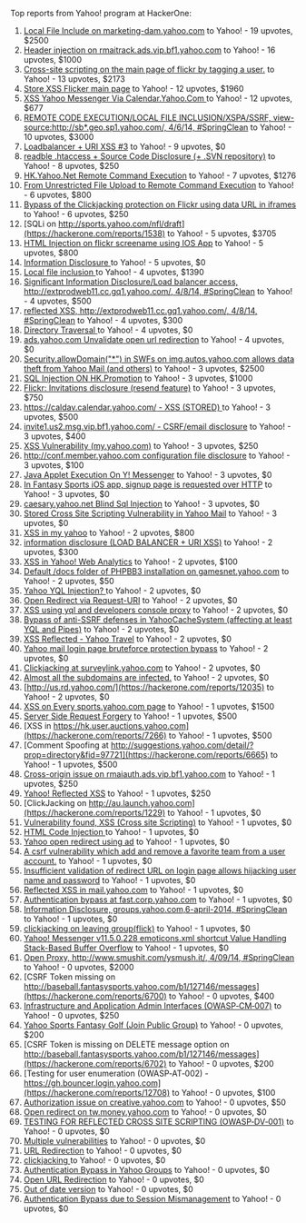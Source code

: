 Top reports from Yahoo! program at HackerOne:

1. [Local File Include on marketing-dam.yahoo.com](https://hackerone.com/reports/7779) to Yahoo! - 19 upvotes, $2500
2. [Header injection on rmaitrack.ads.vip.bf1.yahoo.com](https://hackerone.com/reports/6322) to Yahoo! - 16 upvotes, $1000
3. [Cross-site scripting on the main page of flickr by tagging a user.](https://hackerone.com/reports/916) to Yahoo! - 13 upvotes, $2173
4. [Store XSS Flicker main page](https://hackerone.com/reports/940) to Yahoo! - 12 upvotes, $1960
5. [XSS Yahoo Messenger Via Calendar.Yahoo.Com ](https://hackerone.com/reports/914) to Yahoo! - 12 upvotes, $677
6. [REMOTE CODE EXECUTION/LOCAL FILE INCLUSION/XSPA/SSRF, view-source:http://sb*.geo.sp1.yahoo.com/, 4/6/14, #SpringClean](https://hackerone.com/reports/6674) to Yahoo! - 10 upvotes, $3000
7. [Loadbalancer + URI XSS #3](https://hackerone.com/reports/9703) to Yahoo! - 9 upvotes, $0
8. [readble .htaccess + Source Code Disclosure  (+ .SVN repository)](https://hackerone.com/reports/7813) to Yahoo! - 8 upvotes, $250
9. [HK.Yahoo.Net Remote Command Execution](https://hackerone.com/reports/2127) to Yahoo! - 7 upvotes, $1276
10. [From Unrestricted File Upload to Remote Command Execution](https://hackerone.com/reports/4836) to Yahoo! - 6 upvotes, $800
11. [Bypass of the Clickjacking protection on Flickr using data URL in iframes](https://hackerone.com/reports/7264) to Yahoo! - 6 upvotes, $250
12. [SQLi on http://sports.yahoo.com/nfl/draft](https://hackerone.com/reports/1538) to Yahoo! - 5 upvotes, $3705
13. [HTML Injection on flickr screename using IOS App](https://hackerone.com/reports/1483) to Yahoo! - 5 upvotes, $800
14. [Information Disclosure ](https://hackerone.com/reports/1091) to Yahoo! - 5 upvotes, $0
15. [Local file inclusion ](https://hackerone.com/reports/1675) to Yahoo! - 4 upvotes, $1390
16. [Significant Information Disclosure/Load balancer access, http://extprodweb11.cc.gq1.yahoo.com/, 4/8/14, #SpringClean](https://hackerone.com/reports/6194) to Yahoo! - 4 upvotes, $500
17. [reflected XSS, http://extprodweb11.cc.gq1.yahoo.com/, 4/8/14, #SpringClean](https://hackerone.com/reports/6195) to Yahoo! - 4 upvotes, $300
18. [Directory Traversal ](https://hackerone.com/reports/1092) to Yahoo! - 4 upvotes, $0
19. [ads.yahoo.com Unvalidate open url redirection](https://hackerone.com/reports/7731) to Yahoo! - 4 upvotes, $0
20. [Security.allowDomain("*") in SWFs on img.autos.yahoo.com allows data theft from Yahoo Mail (and others)](https://hackerone.com/reports/1171) to Yahoo! - 3 upvotes, $2500
21. [SQL Injection ON HK.Promotion](https://hackerone.com/reports/3039) to Yahoo! - 3 upvotes, $1000
22. [Flickr: Invitations disclosure (resend feature)](https://hackerone.com/reports/1533) to Yahoo! - 3 upvotes, $750
23. [https://caldav.calendar.yahoo.com/ - XSS (STORED) ](https://hackerone.com/reports/8281) to Yahoo! - 3 upvotes, $500
24. [invite1.us2.msg.vip.bf1.yahoo.com/ - CSRF/email disclosure](https://hackerone.com/reports/7608) to Yahoo! - 3 upvotes, $400
25. [XSS Vulnerability (my.yahoo.com)](https://hackerone.com/reports/4256) to Yahoo! - 3 upvotes, $250
26. [http://conf.member.yahoo.com configuration file disclosure](https://hackerone.com/reports/2598) to Yahoo! - 3 upvotes, $100
27. [Java Applet Execution On Y! Messenger](https://hackerone.com/reports/933) to Yahoo! - 3 upvotes, $0
28. [In Fantasy Sports iOS app, signup page is requested over HTTP](https://hackerone.com/reports/2101) to Yahoo! - 3 upvotes, $0
29. [caesary.yahoo.net Blind Sql Injection](https://hackerone.com/reports/21899) to Yahoo! - 3 upvotes, $0
30. [Stored Cross Site Scripting Vulnerability in Yahoo Mail](https://hackerone.com/reports/4277) to Yahoo! - 3 upvotes, $0
31. [XSS in my yahoo](https://hackerone.com/reports/1203) to Yahoo! - 2 upvotes, $800
32. [information disclosure (LOAD BALANCER + URI XSS)](https://hackerone.com/reports/8284) to Yahoo! - 2 upvotes, $300
33. [XSS in Yahoo! Web Analytics](https://hackerone.com/reports/5442) to Yahoo! - 2 upvotes, $100
34. [Default /docs folder of PHPBB3 installation on gamesnet.yahoo.com](https://hackerone.com/reports/17506) to Yahoo! - 2 upvotes, $50
35. [Yahoo YQL Injection? ](https://hackerone.com/reports/1407) to Yahoo! - 2 upvotes, $0
36. [Open Redirect via Request-URI](https://hackerone.com/reports/15298) to Yahoo! - 2 upvotes, $0
37. [XSS using yql and developers console proxy](https://hackerone.com/reports/1011) to Yahoo! - 2 upvotes, $0
38. [Bypass of anti-SSRF defenses in YahooCacheSystem (affecting at least YQL and Pipes)](https://hackerone.com/reports/1066) to Yahoo! - 2 upvotes, $0
39. [XSS Reflected - Yahoo Travel](https://hackerone.com/reports/1553) to Yahoo! - 2 upvotes, $0
40. [Yahoo mail login page bruteforce protection bypass](https://hackerone.com/reports/2596) to Yahoo! - 2 upvotes, $0
41. [Clickjacking at surveylink.yahoo.com](https://hackerone.com/reports/3578) to Yahoo! - 2 upvotes, $0
42. [Almost all the subdomains are infected.](https://hackerone.com/reports/4359) to Yahoo! - 2 upvotes, $0
43. [http://us.rd.yahoo.com/](https://hackerone.com/reports/12035) to Yahoo! - 2 upvotes, $0
44. [XSS on Every sports.yahoo.com page](https://hackerone.com/reports/2168) to Yahoo! - 1 upvotes, $1500
45. [Server Side Request Forgery](https://hackerone.com/reports/4461) to Yahoo! - 1 upvotes, $500
46. [XSS in https://hk.user.auctions.yahoo.com](https://hackerone.com/reports/7266) to Yahoo! - 1 upvotes, $500
47. [Comment Spoofing  at  http://suggestions.yahoo.com/detail/?prop=directory&fid=97721](https://hackerone.com/reports/6665) to Yahoo! - 1 upvotes, $500
48. [Cross-origin issue on rmaiauth.ads.vip.bf1.yahoo.com](https://hackerone.com/reports/6268) to Yahoo! - 1 upvotes, $250
49. [Yahoo! Reflected XSS](https://hackerone.com/reports/18279) to Yahoo! - 1 upvotes, $250
50. [ClickJacking on http://au.launch.yahoo.com](https://hackerone.com/reports/1229) to Yahoo! - 1 upvotes, $0
51. [Vulnerability found, XSS (Cross site Scripting)](https://hackerone.com/reports/1258) to Yahoo! - 1 upvotes, $0
52. [HTML Code Injection ](https://hackerone.com/reports/1376) to Yahoo! - 1 upvotes, $0
53. [Yahoo open redirect using ad](https://hackerone.com/reports/2322) to Yahoo! - 1 upvotes, $0
54. [A csrf vulnerability which add and remove a favorite team from a user account.](https://hackerone.com/reports/1620) to Yahoo! - 1 upvotes, $0
55. [Insufficient validation of redirect URL on login page allows hijacking user name and password](https://hackerone.com/reports/2126) to Yahoo! - 1 upvotes, $0
56. [Reflected XSS in mail.yahoo.com](https://hackerone.com/reports/2240) to Yahoo! - 1 upvotes, $0
57. [Authentication bypass at fast.corp.yahoo.com](https://hackerone.com/reports/3577) to Yahoo! - 1 upvotes, $0
58. [Information Disclosure, groups.yahoo.com,6-april-2014, #SpringClean](https://hackerone.com/reports/5986) to Yahoo! - 1 upvotes, $0
59. [clickjacking on leaving group(flick)](https://hackerone.com/reports/7745) to Yahoo! - 1 upvotes, $0
60. [Yahoo! Messenger v11.5.0.228 emoticons.xml shortcut Value Handling Stack-Based Buffer Overflow](https://hackerone.com/reports/10767) to Yahoo! - 1 upvotes, $0
61. [Open Proxy, http://www.smushit.com/ysmush.it/, 4/09/14, #SpringClean](https://hackerone.com/reports/6704) to Yahoo! - 0 upvotes, $2000
62. [CSRF Token missing on  http://baseball.fantasysports.yahoo.com/b1/127146/messages](https://hackerone.com/reports/6700) to Yahoo! - 0 upvotes, $400
63. [Infrastructure and Application Admin Interfaces (OWASP‐CM‐007)](https://hackerone.com/reports/11414) to Yahoo! - 0 upvotes, $250
64. [Yahoo Sports Fantasy Golf (Join Public Group)](https://hackerone.com/reports/16414) to Yahoo! - 0 upvotes, $200
65. [CSRF Token is missing on DELETE message option on  http://baseball.fantasysports.yahoo.com/b1/127146/messages](https://hackerone.com/reports/6702) to Yahoo! - 0 upvotes, $200
66. [Testing for user enumeration (OWASP‐AT‐002) - https://gh.bouncer.login.yahoo.com](https://hackerone.com/reports/12708) to Yahoo! - 0 upvotes, $100
67. [Authorization issue on creative.yahoo.com](https://hackerone.com/reports/12685) to Yahoo! - 0 upvotes, $50
68. [Open redirect on tw.money.yahoo.com](https://hackerone.com/reports/4570) to Yahoo! - 0 upvotes, $0
69. [TESTING FOR REFLECTED CROSS SITE SCRIPTING (OWASP‐DV‐001)](https://hackerone.com/reports/12011) to Yahoo! - 0 upvotes, $0
70. [Multiple vulnerabilities](https://hackerone.com/reports/14248) to Yahoo! - 0 upvotes, $0
71. [URL Redirection](https://hackerone.com/reports/1429) to Yahoo! - 0 upvotes, $0
72. [clickjacking ](https://hackerone.com/reports/1207) to Yahoo! - 0 upvotes, $0
73. [Authentication Bypass in Yahoo Groups](https://hackerone.com/reports/1209) to Yahoo! - 0 upvotes, $0
74. [Open URL Redirection](https://hackerone.com/reports/4521) to Yahoo! - 0 upvotes, $0
75. [Out of date version](https://hackerone.com/reports/5221) to Yahoo! - 0 upvotes, $0
76. [Authentication Bypass due to Session Mismanagement](https://hackerone.com/reports/10912) to Yahoo! - 0 upvotes, $0
